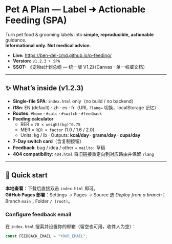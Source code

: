 # Pet A Plan — Label ➜ Actionable Feeding (SPA)

Turn pet food & grooming labels into **simple, reproducible, actionable** guidance.  
**Informational only. Not medical advice.**

- **Live:** https://ben-del-cmd.github.io/p-feeding/
- **Version:** `v1.2.3 • SPA`
- **SSOT:** 《宠物a计划总纲 — 统一版 V1.2》（Canvas · 单一权威文档）

---

## ✨ What’s inside (v1.2.3)
- **Single-file SPA**: `index.html` only（no build / no backend）
- **i18n**: EN (default) · zh · es · fr（URL `?lang=` 切换，localStorage 记忆）
- **Routes**: `#home` · `#calc` · `#switch` · `#feedback`
- **Feeding calculator**  
  - RER = `70 × weight(kg)^0.75`  
  - MER = `RER × factor` (1.0 / 1.6 / 2.0)  
  - Units: kg / lb · Outputs: **kcal/day · grams/day · cups/day**
- **7-Day switch card**（含复制按钮）
- **Feedback**: bug / idea / other + `mailto:` 草稿
- **404 compatibility**: `404.html` 将旧链接重定向到对应路由并保留 `?lang`

---

## 🚀 Quick start
**本地查看**：下载后直接双击 `index.html` 即可。  
**GitHub Pages 部署**：Settings → Pages → Source 选 *Deploy from a branch*；Branch `main`；Folder `/ (root)`。

### Configure feedback email
在 `index.html` 搜索并设置你的邮箱（留空也可用，收件人为空）：
```js
const FEEDBACK_EMAIL = "YOUR_EMAIL";
